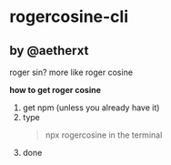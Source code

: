 # rogercosine-cli
## by @aetherxt

roger sin? more like roger cosine

**how to get roger cosine**
1. get npm (unless you already have it)
2. type
    > npx rogercosine
    in the terminal
3. done
